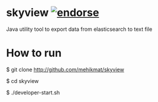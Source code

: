 skyview [![endorse](https://api.coderwall.com/mehikmat/endorsecount.png)](https://coderwall.com/mehikmat)
=======

 Java utility tool to export data from elasticsearch to text file

How to run
==========
$ git clone http://github.com/mehikmat/skyview

$ cd skyview

$ ./developer-start.sh

